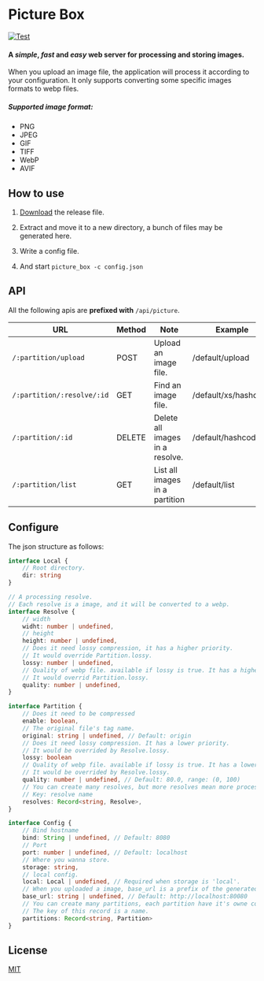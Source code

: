 # Picture Box

[![Test](https://github.com/zacharychin233/picture_box/actions/workflows/ci.yml/badge.svg)](https://github.com/zacharychin233/picture_box/actions/workflows/ci.yml)

#### A ***simple***, ***fast*** and ***easy*** web server for processing and storing images.

When you upload an image file, the application will process it according to your configuration. It only supports converting some specific images formats to webp files.

##### Supported image format:

* PNG
* JPEG
* GIF
* TIFF
* WebP
* AVIF

## How to use

1. [Download](https://github.com/zacharychin233/picture_box/releases) the release file.

2. Extract and move it to a new directory, a bunch of files may be generated here.

3. Write a config file.

4. And start `picture_box -c config.json`

## API

All the following apis are **prefixed with** `/api/picture`.

| URL                        | Method | Note                            | Example              |
| -------------------------- | ------ | ------------------------------- | -------------------- |
| `/:partition/upload`       | POST   | Upload an image file.           | /default/upload      |
| `/:partition/:resolve/:id` | GET    | Find an image file.             | /default/xs/hashcode |
| `/:partition/:id`          | DELETE | Delete all images in a resolve. | /default/hashcode    |
| `/:partition/list`         | GET    | List all images in a partition  | /default/list        |

## Configure

The json structure as follows:

```typescript
interface Local {
    // Root directory.
    dir: string
}

// A processing resolve.
// Each resolve is a image, and it will be converted to a webp.
interface Resolve {
    // width
    widht: number | undefined,
    // height
    height: number | undefined,
    // Does it need lossy compression, it has a higher priority.
    // It would override Partition.lossy.
    lossy: number | undefined,
    // Quality of webp file. available if lossy is true. It has a higher priority.
    // It would overrid Partition.lossy.
    quality: number | undefined,
}

interface Partition {
    // Does it need to be compressed
    enable: boolean,
    // The original file's tag name.
    original: string | undefined, // Default: origin
    // Does it need lossy compression. It has a lower priority.
    // It would be overrided by Resolve.lossy.
    lossy: boolean
    // Quality of webp file. available if lossy is true. It has a lower priority.
    // It would be overrided by Resolve.lossy.
    quality: number | undefined, // Default: 80.0, range: (0, 100)
    // You can create many resolves, but more resolves mean more processing time. 
    // Key: resolve name
    resolves: Record<string, Resolve>,
}

interface Config {
    // Bind hostname
    bind: String | undefined, // Default: 8080
    // Port
    port: number | undefined, // Default: localhost
    // Where you wanna store.
    storage: string,
    // local config.
    local: Local | undefined, // Required when storage is 'local'.
    // When you uploaded a image, base_url is a prefix of the generated link.
    base_url: string | undefined, // Default: http://localhost:80080
    // You can create many partitions, each partition have it's owne configure.
    // The key of this record is a name.
    partitions: Record<string, Partition>
}
```

## License

[MIT](https://github.com/zacharychin233/codroid-textmate/blob/master/LICENSE)
